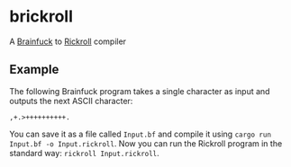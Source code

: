 # brickroll
A [Brainfuck](https://en.wikipedia.org/wiki/Brainfuck) to [Rickroll](https://github.com/BattleMage0231/rickroll) compiler

## Example
The following Brainfuck program takes a single character as input and outputs the next ASCII character:
```
,+.>++++++++++.
```

You can save it as a file called `Input.bf` and compile it using `cargo run Input.bf -o Input.rickroll`. Now you can run the Rickroll program in the standard way: `rickroll Input.rickroll`.
